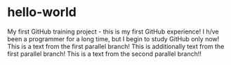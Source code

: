 # hello-world
My first GitHub training project - this is my first GitHub experience!
I h/ve been a programmer for a long time, but I begin to study GitHub only now!
This is a text from the first parallel branch!
This is additionally text from the first parallel branch!
This is a text from the second parallel branch!!
